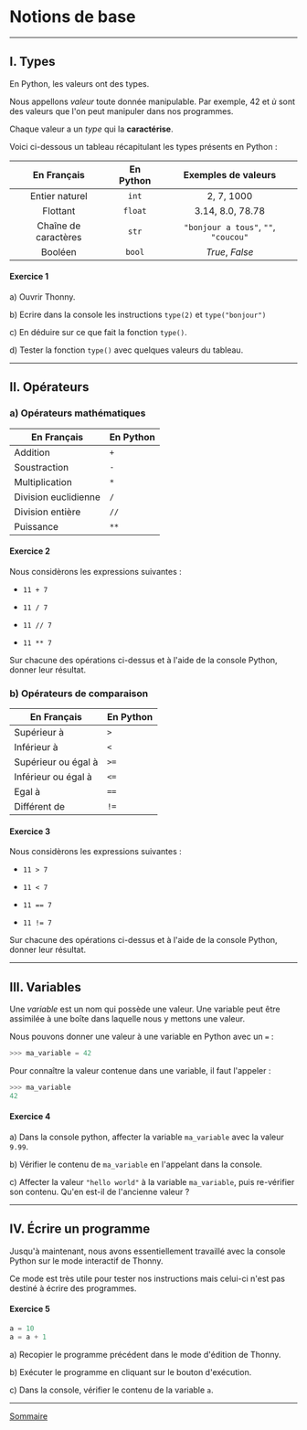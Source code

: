 # Notions de base

___________________

## I. Types

En Python, les valeurs ont des types. 

Nous appellons *valeur* toute donnée manipulable. Par exemple, $`42`$ et $`ù`$ sont des valeurs que l'on peut manipuler dans nos programmes.

Chaque valeur a un *type* qui la **caractérise**.

Voici ci-dessous un tableau récapitulant les types présents en Python :

| En Français | En Python | Exemples de valeurs |
| :---: | :---: | :---: |
| Entier naturel | `int` | $2$, $7$, $1000$ |
| Flottant | `float` | $3.14$, $8.0$, $78.78$ |
| Chaîne de caractères | `str` | `"bonjour a tous"`, `""`, `"coucou"` |
| Booléen | `bool` | $True$, $False$ |

#### Exercice 1

a) Ouvrir Thonny.

b) Ecrire dans la console les instructions `type(2)` et `type("bonjour")`

c) En déduire sur ce que fait la fonction `type()`.

d) Tester la fonction `type()` avec quelques valeurs du tableau.

_______________________

## II. Opérateurs

### a) Opérateurs mathématiques

|   En Français    |   En Python   |
| --- | --- |
|   Addition    |`+`|
|   Soustraction | `-`|
|   Multiplication | `*` |
|   Division euclidienne | `/` |
|   Division entière    | `//` |
|   Puissance   |   `**` |

#### Exercice 2

Nous considèrons les expressions suivantes :

- `11 + 7`

- `11 / 7`

- `11 // 7`

- `11 ** 7`

Sur chacune des opérations ci-dessus et à l'aide de la console Python, donner leur résultat.

### b) Opérateurs de comparaison

|   En Français    |   En Python   |
| --- | --- |
|   Supérieur à |   `>` |
|   Inférieur à |   `<` |
|   Supérieur ou égal à |   `>=` |
|   Inférieur ou égal à |   `<=` |
|   Egal à |   `==` |
|   Différent de    |   `!=` |

#### Exercice 3

Nous considèrons les expressions suivantes :

- `11 > 7`

- `11 < 7`

- `11 == 7`

- `11 != 7`

Sur chacune des opérations ci-dessus et à l'aide de la console Python, donner leur résultat.

________________________

## III. Variables

Une *variable* est un nom qui possède une valeur. Une variable peut être assimilée à une boîte dans laquelle nous y mettons une valeur.

Nous pouvons donner une valeur à une variable en Python avec un ``=`` :

```python
>>> ma_variable = 42
```

Pour connaître la valeur contenue dans une variable, il faut l'appeler :

```python
>>> ma_variable
42
```

#### Exercice 4

a) Dans la console python, affecter la variable `ma_variable` avec la valeur `9.99`.

b) Vérifier le contenu de `ma_variable` en l'appelant dans la console.

c) Affecter la valeur `"hello world"` à la variable `ma_variable`, puis re-vérifier son contenu. Qu'en est-il de l'ancienne valeur ?

______________________

## IV. Écrire un programme

Jusqu'à maintenant, nous avons essentiellement travaillé avec la console Python sur le mode interactif de Thonny.

Ce mode est très utile pour tester nos instructions mais celui-ci n'est pas destiné à écrire des programmes.

#### Exercice 5

```python
a = 10
a = a + 1
```

a) Recopier le programme précédent dans le mode d'édition de Thonny.

b) Exécuter le programme en cliquant sur le bouton d'exécution.

c) Dans la console, vérifier le contenu de la variable `a`.

_______

[Sommaire](./../../seconde/)
